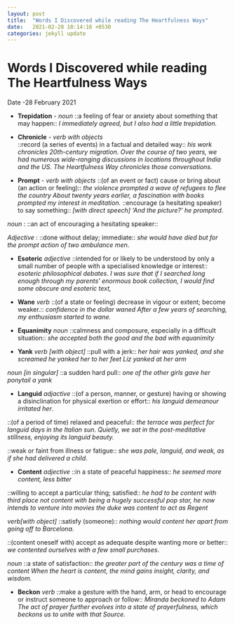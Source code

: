 ```yaml
---
layout: post
title:  "Words I Discovered while reading The Heartfulness Ways"
date:   2021-02-28 10:14:16 +0530
categories: jekyll update
---
```



# Words I Discovered while reading The Heartfulness Ways 

Date -28 February 2021

* **Trepidation** -  _noun_ 
::a feeling of fear or anxiety about something that may happen::
_I immediately agreed, but I also had a little trepidation._
<!--more-->
* **Chronicle** - _verb with objects_  
::record (a series of events) in a factual and detailed way:: 
_his work chronicles 20th-century migration_.
_Over the course of two years, we had numerous wide-ranging discussions in locations throughout India and the US. The Heartfulness Way chronicles those conversations._

* **Prompt** - _verb with objects_
::(of an event or fact) cause or bring about (an action or feeling)::
_the violence prompted a wave of refugees to flee the country_
_About twenty years earlier, a fascination with books prompted my interest in meditation._
::encourage (a hesitating speaker) to say something:: 
_[with direct speech] ‘And the picture?’ he prompted_.

_noun_ : ::an act of encouraging a hesitating speaker::

_Adjective_ : ::done without delay; immediate::
_she would have died but for the prompt action of two ambulance men_.

* **Esoteric** _adjective_
::intended for or likely to be understood by only a small number of people with a specialised knowledge or interest::
_esoteric philosophical debates_.
_I was sure that if I searched long enough through my parents’ enormous book collection, I would find some obscure and esoteric text,_

* **Wane** _verb_
::(of a state or feeling) decrease in vigour or extent; become weaker.::
 _confidence in the dollar waned_
_After a few years of searching, my enthusiasm started to wane._

* **Equanimity** _noun_
::calmness and composure, especially in a difficult situation::
_she accepted both the good and the bad with equanimity_

* **Yank**  _verb [with object]_
::pull with a jerk::
 _her hair was yanked, and she screamed_ 
 _he yanked her to her feet_
_Liz yanked at her arm_

_noun [in singular]_
::a sudden hard pull::
_one of the other girls gave her ponytail a yank_

* **Languid** _adjactive_
::(of a person, manner, or gesture) having or showing a disinclination for physical exertion or effort::
_his languid demeanour irritated her_.

::(of a period of time) relaxed and peaceful::
 _the terrace was perfect for languid days in the Italian sun_.
_Quietly, we sat in the post-meditative stillness, enjoying its languid beauty._

::weak or faint from illness or fatigue:: 
_she was pale, languid, and weak, as if she had delivered a child_.

* **Content** _adjective_
::in a state of peaceful happiness:: 
_he seemed more content, less bitter_

::willing to accept a particular thing; satisfied::
_he had to be content with third place_ 
_not content with being a hugely successful pop star, he now intends to venture into movies_ 
 _the duke was content to act as Regent_

_verb[with object]_ 
::satisfy (someone)::
_nothing would content her apart from going off to Barcelona_.

::(content oneself with) accept as adequate despite wanting more or better::
 _we contented ourselves with a few small purchases_.

_noun_
::a state of satisfaction::
_the greater part of the century was a time of content_
_When the heart is content, the mind gains insight, clarity, and wisdom._

* **Beckon** _verb_
::make a gesture with the hand, arm, or head to encourage or instruct someone to approach or follow::
_Miranda beckoned to Adam_
_The act of prayer further evolves into a state of prayerfulness, which beckons us to unite with that Source._